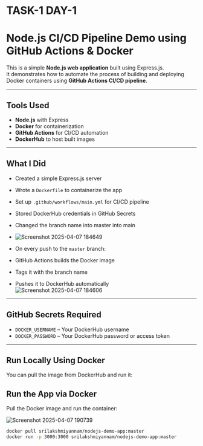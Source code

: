 # TASK-1 DAY-1

#  Node.js CI/CD Pipeline Demo using GitHub Actions & Docker

This is a simple **Node.js web application** built using Express.js.  
It demonstrates how to automate the process of building and deploying Docker containers using **GitHub Actions CI/CD pipeline**.


---


## Tools Used

- **Node.js** with Express
- **Docker** for containerization
- **GitHub Actions** for CI/CD automation
- **DockerHub** to host built images

---

## What I Did

- Created a simple Express.js server
- Wrote a `Dockerfile` to containerize the app
- Set up `.github/workflows/main.yml` for CI/CD pipeline
- Stored DockerHub credentials in GitHub Secrets
- Changed the branch name into master into main

- ![Screenshot 2025-04-07 184649](https://github.com/user-attachments/assets/2a8d1dfa-8fcb-4335-97e4-d2b9a52f12cb)

- On every push to the `master` branch:
- GitHub Actions builds the Docker image 
- Tags it with the branch name
- Pushes it to DockerHub automatically 
![Screenshot 2025-04-07 184606](https://github.com/user-attachments/assets/d66280ab-bfe8-403f-9f80-36ca9d468196)

---

## GitHub Secrets Required

- `DOCKER_USERNAME` – Your DockerHub username
- `DOCKER_PASSWORD` – Your DockerHub password or access token

---

##  Run Locally Using Docker

You can pull the image from DockerHub and run it:
## Run the App via Docker

Pull the Docker image and run the container:

![Screenshot 2025-04-07 190739](https://github.com/user-attachments/assets/01aa7563-f808-440a-a247-a03b43a33448)

```bash
docker pull srilakshmiyannam/nodejs-demo-app:master
docker run -p 3000:3000 srilakshmiyannam/nodejs-demo-app:master




